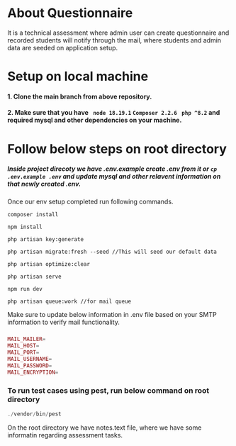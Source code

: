 # About Questionnaire   
It is a technical assessment where admin user can create questionnaire and recorded students will notify through the mail, where students and admin data are seeded on application setup.


# Setup on local machine
#### 1. Clone the main branch from above repository.
#### 2. Make sure that you have ``` node 18.19.1``` ```Composer 2.2.6``` ``` php ^8.2``` and required mysql and other dependencies on your machine.


# Follow below steps on root directory
##### Inside project direcoty we have .env.example create .env from it or ``` cp .env.example .env ``` and update mysql and other relavent information on that newly created .env.
Once our env setup completed run following commands.
```unix
composer install

npm install

php artisan key:generate

php artisan migrate:fresh --seed //This will seed our default data

php artisan optimize:clear

php artisan serve

npm run dev

php artisan queue:work //for mail queue
```

  Make sure to update below information in .env file based on your SMTP information to verify mail functionality.
###
```php
MAIL_MAILER=
MAIL_HOST=
MAIL_PORT=
MAIL_USERNAME=
MAIL_PASSWORD=
MAIL_ENCRYPTION=
```

  ### To run test cases using pest, run below command on root directory

  ```php
  ./vendor/bin/pest
  ```

On the root directory we have notes.text file, where we have some informatin regarding assessment tasks.